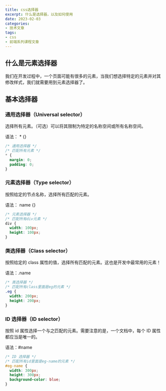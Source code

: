 ```yaml
---
title: css选择器
excerpt: 什么是选择器，以及如何使用
date: 2023-02-03
categories:
- 技术文章
tags:
- css
- 前端系列课程文章
---
```


## 什么是元素选择器
我们在开发过程中，一个页面可能有很多的元素，当我们想选择特定的元素并对其修改样式，我们就需要用到元素选择器了。

## 基本选择器
### 通用选择器（Universal selector）
选择所有元素。（可选）可以将其限制为特定的名称空间或所有名称空间。

语法： * {}
```css
/* 通用选择器 */
/* 匹配所有元素 */
* {
  margin: 0;
  padding: 0;
}
```

### 元素选择器（Type selector）
按照给定的节点名称，选择所有匹配的元素。 

语法： name {}
```css
/* 元素选择器 */
/* 匹配所有div元素 */
div {
  width: 100px;
  height: 100px;
}
```

### 类选择器（Class selector）
按照给定的 class 属性的值，选择所有匹配的元素。这也是开发中最常用的元素！

语法：.name
```css
/* 类选择器 */
/* 匹配所有class里面是eg的元素 */
.eg {
  width: 200px;
  height: 200px;
}
```

### ID 选择器（ID selector）
按照 id 属性选择一个与之匹配的元素。需要注意的是，一个文档中，每个 ID 属性都应当是唯一的。 

语法：#name
```css
/* ID 选择器 */
/* 匹配所有id里面是eg-name的元素 */
#eg-name {
  width: 300px;
  height: 300px;
  background-color: blue;
}
```




